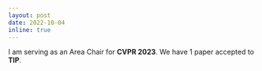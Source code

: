 ```yaml
---
layout: post
date: 2022-10-04
inline: true
---
```

I am serving as an Area Chair for <strong>CVPR 2023</strong>. We have 1 paper accepted to <strong>TIP</strong>.
